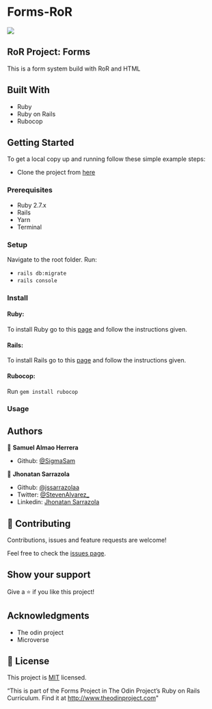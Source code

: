 # Forms-RoR
![](https://img.shields.io/badge/Microverse-blueviolet)

## RoR Project: Forms

This is a form system build with RoR and HTML

## Built With

- Ruby
- Ruby on Rails
- Rubocop

## Getting Started

To get a local copy up and running follow these simple example steps:

- Clone the project from [here](https://github.com/jssarrazolaa/ActiveRecord-RoR)


### Prerequisites

- Ruby 2.7.x
- Rails
- Yarn
- Terminal

### Setup

Navigate to the root folder.
Run:
- `rails db:migrate`
- `rails console`

### Install

#### Ruby:

To install Ruby go to this [page](https://www.ruby-lang.org/en/) and follow the instructions given.

#### Rails:

To install Rails go to this [page](https://rubyonrails.org/) and follow the instructions given.

#### Rubocop:
Run `gem install rubocop`

### Usage
## Authors

👤 **Samuel Almao Herrera**

- Github: [@SigmaSam](https://github.com/SigmaSam)

👤 **Jhonatan Sarrazola**

- Github: [@jssarrazolaa](https://github.com/jssarrazolaa)
- Twitter: [@StevenAlvarez_](https://twitter.com/StevenAlvarez_)
- Linkedin: [Jhonatan Sarrazola](https://www.linkedin.com/in/jhonatan-sarrazola-6a46a01a5/)

## 🤝 Contributing

Contributions, issues and feature requests are welcome!

Feel free to check the [issues page](https://github.com/jssarrazolaa/ActiveRecord-RoR/issues).

## Show your support

Give a ⭐️ if you like this project!

## Acknowledgments

- The odin project
- Microverse

## 📝 License

This project is [MIT](https://opensource.org/licenses/MIT) licensed.


“This is part of the Forms Project in The Odin Project’s Ruby on Rails Curriculum. Find it at http://www.theodinproject.com"